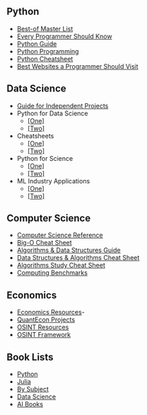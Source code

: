 ## Python
- [Best-of Master List](https://github.com/best-of-lists/best-of)
- [Every Programmer Should Know](https://github.com/mtdvio/every-programmer-should-know)
- [Python Guide](https://python-course.eu/)
- [Python Programming](https://pythonprogramming.net/)
- [Python Cheatsheet](https://www.pythoncheatsheet.org/)
- [Best Websites a Programmer Should Visit](https://github.com/sdmg15/Best-websites-a-programmer-should-visit)

## Data Science
- [Guide for Independent Projects](https://ucsd.libguides.com/data-science/projects#s-lg-box-31061401)
- Python for Data Science
  - [[One]](https://github.com/krzjoa/awesome-python-data-science#readme)
  - [[Two]](https://github.com/academic/awesome-datascience#readme)
- Cheatsheets
  - [[One]](https://github.com/FavioVazquez/ds-cheatsheets#data-science-cheatsheets)
  - [[Two]](https://www.kdnuggets.com/2022/02/complete-collection-data-science-cheat-sheets-part-1.html)
- Python for Science
  - [[One]](https://github.com/nschloe/awesome-scientific-computing)
  - [[Two]](https://github.com/TomNicholas/Python-for-Scientists)
- ML Industry Applications
  - [[One]](https://github.com/firmai/business-machine-learning)
  - [[Two]](https://github.com/firmai/industry-machine-learning)

## Computer Science
- [Computer Science Reference](https://www.learncomputerscienceonline.com/)
- [Big-O Cheat Sheet](https://www.bigocheatsheet.com/)
- [Algorithms & Data Structures Guide](https://superstudy.guide/algorithms-data-structures/)
- [Data Structures & Algorithms Cheat Sheet](https://github.com/kdn251/interviews?tab=readme-ov-file#data-structures)
- [Algorithms Study Cheat Sheet](https://www.techinterviewhandbook.org/algorithms/study-cheatsheet/)
- [Computing Benchmarks](https://www.cpubenchmark.net/)

## Economics
- [Economics Resources](https://github.com/antontarasenko/awesome-economics)-
- [QuantEcon Projects](https://quantecon.org/projects/)
- [OSINT Resources](https://github.com/ARPSyndicate/awesome-intelligence)
- [OSINT Framework](https://osintframework.com/)

## Book Lists
- [Python](https://github.com/EbookFoundation/free-programming-books/blob/main/books/free-programming-books-langs.md#python)
- [Julia](https://github.com/EbookFoundation/free-programming-books/blob/main/books/free-programming-books-langs.md#julia)
- [By Subject](https://github.com/EbookFoundation/free-programming-books/blob/main/books/free-programming-books-subjects.md)
- [Data Science](https://github.com/data-science-projects-and-resources/Data-Science-EBooks?tab=readme-ov-file#deep-learning)
- [AI Books](https://github.com/zachpinto/awesome-ai-books)

